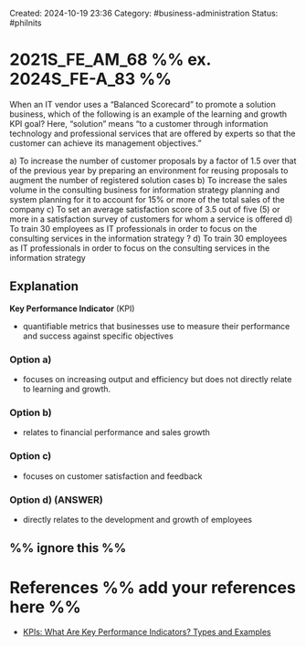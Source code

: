 Created: 2024-10-19 23:36
Category: #business-administration 
Status: #philnits



# 2021S_FE_AM_68 %% ex. 2024S_FE-A_83 %%

When an IT vendor uses a “Balanced Scorecard” to promote a solution business, which of the following is an example of the learning and growth KPI goal? Here, “solution” means “to a customer through information technology and professional services that are offered by experts so that the customer can achieve its management objectives.”

a) To increase the number of customer proposals by a factor of 1.5 over that of the previous year by preparing an environment for reusing proposals to augment the number of registered solution cases
b) To increase the sales volume in the consulting business for information strategy planning and system planning for it to account for 15% or more of the total sales of the company
c) To set an average satisfaction score of 3.5 out of five (5) or more in a satisfaction survey of customers for whom a service is offered
d) To train 30 employees as IT professionals in order to focus on the consulting services in the information strategy
? 
d) To train 30 employees as IT professionals in order to focus on the consulting services in the information strategy
## Explanation
**Key Performance Indicator** (KPI)
- quantifiable metrics that businesses use to measure their performance and success against specific objectives
### Option a)
- focuses on increasing output and efficiency but does not directly relate to learning and growth.

### Option b)
- relates to financial performance and sales growth

### Option c) 
-  focuses on customer satisfaction and feedback

### Option d) (ANSWER)
- directly relates to the development and growth of employees





%% ignore this %%
---









# References %% add your references here %%
- [KPIs: What Are Key Performance Indicators? Types and Examples](https://www.investopedia.com/terms/k/kpi.asp)